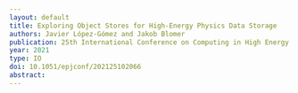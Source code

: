 ```yaml
---
layout: default
title: Exploring Object Stores for High-Energy Physics Data Storage
authors: Javier López-Gómez and Jakob Blomer
publication: 25th International Conference on Computing in High Energy and Nuclear Physics (CHEP 2021)
year: 2021
type: IO
doi: 10.1051/epjconf/202125102066
abstract:
---
```

